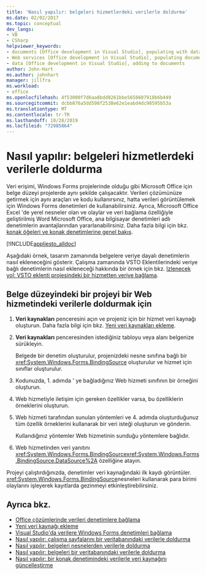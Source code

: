 ```yaml
---
title: 'Nasıl yapılır: belgeleri hizmetlerdeki verilerle doldurma'
ms.date: 02/02/2017
ms.topic: conceptual
dev_langs:
- VB
- CSharp
helpviewer_keywords:
- documents [Office development in Visual Studio], populating with data
- Web services [Office development in Visual Studio], populating documents
- data [Office development in Visual Studio], adding to documents
author: John-Hart
ms.author: johnhart
manager: jillfra
ms.workload:
- office
ms.openlocfilehash: 4f53000f7d6aa8bdd8261bbe5658607918b6b449
ms.sourcegitcommit: dcbb876a5dd598f2538e62e1eabd4dc98595b53a
ms.translationtype: MT
ms.contentlocale: tr-TR
ms.lasthandoff: 10/28/2019
ms.locfileid: "72985864"
---
```

# <a name="how-to-populate-documents-with-data-from-services"></a>Nasıl yapılır: belgeleri hizmetlerdeki verilerle doldurma

Veri erişimi, Windows Forms projelerinde olduğu gibi Microsoft Office için belge düzeyi projelerde aynı şekilde çalışacaktır. Verileri çözümünüze getirmek için aynı araçları ve kodu kullanırsınız, hatta verileri görüntülemek için Windows Forms denetimleri de kullanabilirsiniz. Ayrıca, Microsoft Office Excel 'de yerel nesneler olan ve olaylar ve veri bağlama özelliğiyle geliştirilmiş Word Microsoft Office, ana bilgisayar denetimleri adlı denetimlerin avantajlarından yararlanabilirsiniz. Daha fazla bilgi için bkz. [konak öğeleri ve konak denetimlerine genel bakış](../vsto/host-items-and-host-controls-overview.md).

[!INCLUDE[appliesto_alldoc](../vsto/includes/appliesto-alldoc-md.md)]

Aşağıdaki örnek, tasarım zamanında belgelere veriye dayalı denetimlerin nasıl ekleneceğini gösterir. Çalışma zamanında VSTO Eklentilerindeki veriye bağlı denetimlerin nasıl ekleneceği hakkında bir örnek için bkz. [Izlenecek yol: VSTO eklenti projesindeki bir hizmetten veriye bağlama](../vsto/walkthrough-binding-to-data-from-a-service-in-a-vsto-add-in-project.md).

## <a name="to-populate-a-document-level-project-with-data-from-a-web-service"></a>Belge düzeyindeki bir projeyi bir Web hizmetindeki verilerle doldurmak için

1. **Veri kaynakları** penceresini açın ve projeniz için bir hizmet veri kaynağı oluşturun. Daha fazla bilgi için bkz. [Yeni veri kaynakları ekleme](../data-tools/add-new-data-sources.md).

2. **Veri kaynakları** penceresinden istediğiniz tabloyu veya alanı belgenize sürükleyin.

     Belgede bir denetim oluşturulur, projenizdeki nesne sınıfına bağlı bir <xref:System.Windows.Forms.BindingSource> oluşturulur ve hizmet için sınıflar oluşturulur.

3. Kodunuzda, 1. adımda ' ye bağladığınız Web hizmeti sınıfının bir örneğini oluşturun.

4. Web hizmetiyle iletişim için gereken özellikler varsa, bu özelliklerin örneklerini oluşturun.

5. Web hizmeti tarafından sunulan yöntemleri ve 4. adımda oluşturduğunuz tüm özellik örneklerini kullanarak bir veri isteği oluşturun ve gönderin.

     Kullandığınız yöntemler Web hizmetinin sunduğu yöntemlere bağlıdır.

6. Web hizmetinden veri yanıtını <xref:System.Windows.Forms.BindingSource><xref:System.Windows.Forms.BindingSource.DataSource%2A> özelliğine atayın.

Projeyi çalıştırdığınızda, denetimler veri kaynağındaki ilk kaydı görüntüler. <xref:System.Windows.Forms.BindingSource>nesneleri kullanarak para birimi olaylarını işleyerek kayıtlarda gezinmeyi etkinleştirebilirsiniz.

## <a name="see-also"></a>Ayrıca bkz.

- [Office çözümlerinde verileri denetimlere bağlama](../vsto/binding-data-to-controls-in-office-solutions.md)
- [Yeni veri kaynağı ekleme](../data-tools/add-new-data-sources.md)
- [Visual Studio'da verilere Windows Forms denetimleri bağlama](../data-tools/bind-windows-forms-controls-to-data-in-visual-studio.md)
- [Nasıl yapılır: çalışma sayfalarını bir veritabanındaki verilerle doldurma](../vsto/how-to-populate-worksheets-with-data-from-a-database.md)
- [Nasıl yapılır: belgeleri nesnelerden verilerle doldurma](../vsto/how-to-populate-documents-with-data-from-objects.md)
- [Nasıl yapılır: belgeleri bir veritabanındaki verilerle doldurma](../vsto/how-to-populate-documents-with-data-from-a-database.md)
- [Nasıl yapılır: bir konak denetimindeki verilerle veri kaynağını güncelleştirme](../vsto/how-to-update-a-data-source-with-data-from-a-host-control.md)